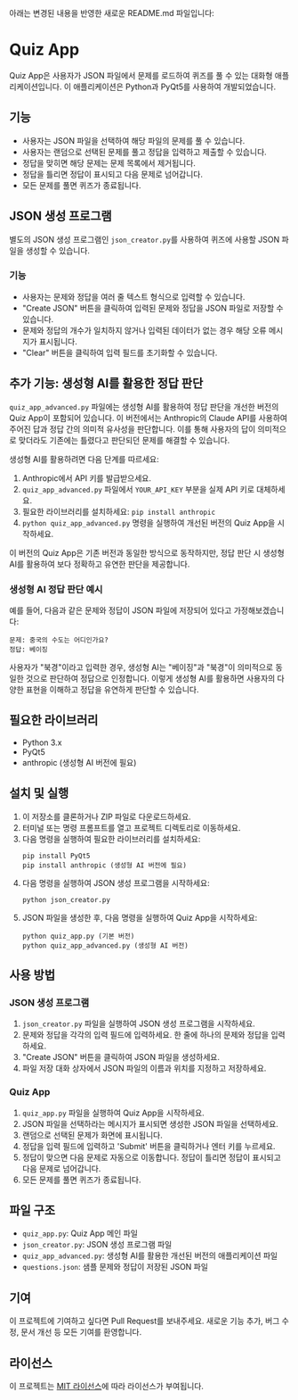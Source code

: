아래는 변경된 내용을 반영한 새로운 README.md 파일입니다:

# Quiz App

Quiz App은 사용자가 JSON 파일에서 문제를 로드하여 퀴즈를 풀 수 있는 대화형 애플리케이션입니다. 이 애플리케이션은 Python과 PyQt5를 사용하여 개발되었습니다.

## 기능

- 사용자는 JSON 파일을 선택하여 해당 파일의 문제를 풀 수 있습니다.
- 사용자는 랜덤으로 선택된 문제를 풀고 정답을 입력하고 제출할 수 있습니다.
- 정답을 맞히면 해당 문제는 문제 목록에서 제거됩니다.
- 정답을 틀리면 정답이 표시되고 다음 문제로 넘어갑니다.
- 모든 문제를 풀면 퀴즈가 종료됩니다.

## JSON 생성 프로그램

별도의 JSON 생성 프로그램인 `json_creator.py`를 사용하여 퀴즈에 사용할 JSON 파일을 생성할 수 있습니다.

### 기능

- 사용자는 문제와 정답을 여러 줄 텍스트 형식으로 입력할 수 있습니다.
- "Create JSON" 버튼을 클릭하여 입력된 문제와 정답을 JSON 파일로 저장할 수 있습니다.
- 문제와 정답의 개수가 일치하지 않거나 입력된 데이터가 없는 경우 해당 오류 메시지가 표시됩니다.
- "Clear" 버튼을 클릭하여 입력 필드를 초기화할 수 있습니다.
## 추가 기능: 생성형 AI를 활용한 정답 판단

`quiz_app_advanced.py` 파일에는 생성형 AI를 활용하여 정답 판단을 개선한 버전의 Quiz App이 포함되어 있습니다. 이 버전에서는 Anthropic의 Claude API를 사용하여 주어진 답과 정답 간의 의미적 유사성을 판단합니다. 이를 통해 사용자의 답이 의미적으로 맞더라도 기존에는 틀렸다고 판단되던 문제를 해결할 수 있습니다.

생성형 AI를 활용하려면 다음 단계를 따르세요:

1. Anthropic에서 API 키를 발급받으세요.
2. `quiz_app_advanced.py` 파일에서 `YOUR_API_KEY` 부분을 실제 API 키로 대체하세요.
3. 필요한 라이브러리를 설치하세요: `pip install anthropic`
4. `python quiz_app_advanced.py` 명령을 실행하여 개선된 버전의 Quiz App을 시작하세요.

이 버전의 Quiz App은 기존 버전과 동일한 방식으로 동작하지만, 정답 판단 시 생성형 AI를 활용하여 보다 정확하고 유연한 판단을 제공합니다.

### 생성형 AI 정답 판단 예시

예를 들어, 다음과 같은 문제와 정답이 JSON 파일에 저장되어 있다고 가정해보겠습니다:

```
문제: 중국의 수도는 어디인가요?
정답: 베이징
```

사용자가 "북경"이라고 입력한 경우, 생성형 AI는 "베이징"과 "북경"이 의미적으로 동일한 것으로 판단하여 정답으로 인정합니다. 이렇게 생성형 AI를 활용하면 사용자의 다양한 표현을 이해하고 정답을 유연하게 판단할 수 있습니다.

## 필요한 라이브러리

- Python 3.x
- PyQt5
- anthropic (생성형 AI 버전에 필요)

## 설치 및 실행

1. 이 저장소를 클론하거나 ZIP 파일로 다운로드하세요.
2. 터미널 또는 명령 프롬프트를 열고 프로젝트 디렉토리로 이동하세요.
3. 다음 명령을 실행하여 필요한 라이브러리를 설치하세요:
   ```
   pip install PyQt5
   pip install anthropic (생성형 AI 버전에 필요)
   ```
4. 다음 명령을 실행하여 JSON 생성 프로그램을 시작하세요:
   ```
   python json_creator.py
   ```
5. JSON 파일을 생성한 후, 다음 명령을 실행하여 Quiz App을 시작하세요:
   ```
   python quiz_app.py (기본 버전)
   python quiz_app_advanced.py (생성형 AI 버전)
   ```

## 사용 방법

### JSON 생성 프로그램

1. `json_creator.py` 파일을 실행하여 JSON 생성 프로그램을 시작하세요.
2. 문제와 정답을 각각의 입력 필드에 입력하세요. 한 줄에 하나의 문제와 정답을 입력하세요.
3. "Create JSON" 버튼을 클릭하여 JSON 파일을 생성하세요.
4. 파일 저장 대화 상자에서 JSON 파일의 이름과 위치를 지정하고 저장하세요.

### Quiz App

1. `quiz_app.py` 파일을 실행하여 Quiz App을 시작하세요.
2. JSON 파일을 선택하라는 메시지가 표시되면 생성한 JSON 파일을 선택하세요.
3. 랜덤으로 선택된 문제가 화면에 표시됩니다.
4. 정답을 입력 필드에 입력하고 'Submit' 버튼을 클릭하거나 엔터 키를 누르세요.
5. 정답이 맞으면 다음 문제로 자동으로 이동합니다. 정답이 틀리면 정답이 표시되고 다음 문제로 넘어갑니다.
6. 모든 문제를 풀면 퀴즈가 종료됩니다.

## 파일 구조

- `quiz_app.py`: Quiz App 메인 파일
- `json_creator.py`: JSON 생성 프로그램 파일
- `quiz_app_advanced.py`: 생성형 AI를 활용한 개선된 버전의 애플리케이션 파일
- `questions.json`: 샘플 문제와 정답이 저장된 JSON 파일

## 기여

이 프로젝트에 기여하고 싶다면 Pull Request를 보내주세요. 새로운 기능 추가, 버그 수정, 문서 개선 등 모든 기여를 환영합니다.

## 라이선스

이 프로젝트는 [MIT 라이선스](LICENSE)에 따라 라이선스가 부여됩니다.
